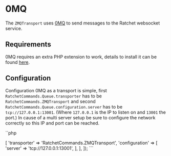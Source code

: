 0MQ
===

The `ZMQTransport` uses [0MQ](http://zeromq.org/) to send messages to the Ratchet websocket service. 

## Requirements ##

0MQ requires an extra PHP extension to work, details to install it can be found [here](http://zeromq.org/bindings:php).

## Configuration ##

Configuration 0MQ as a transport is simple, first `RatchetCommands.Queue.transporter` has  to be `RatchetCommands.ZMQTransport` and second `RatchetCommands.Queue.configuration.server` has  to be `tcp://127.0.0.1:13001`. (Where `127.0.0.1` is the IP to listen on and `13001` the  port.) In cause of a multi server setup be sure to configure the network correctly so this IP and port can be reached.

``php
<?php

Configure::write('RatchetCommands', [
	'Queue' => [
		'transporter' => 'RatchetCommands.ZMQTransport',
		'configuration' => [
			'server' => 'tcp://127.0.0.1:13001',
		],
	],
]);
```